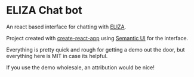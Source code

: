 # ELIZA Chat bot

An react based interface for chatting with [ELIZA](https://en.wikipedia.org/wiki/ELIZA).

Project created with [create-react-app](https://github.com/facebook/create-react-app) using [Semantic UI](https://react.semantic-ui.com/introduction) for the interface.

Everything is pretty quick and rough for getting a demo out the door, but everything here is MIT in case its helpful.

If you use the demo wholesale, an attribution would be nice!
